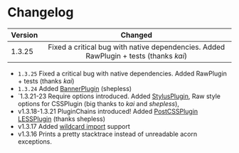 # Changelog


| Version        | Changed    |
| ------------- |:-------------:| 
| 1.3.25      | Fixed a critical bug with native dependencies. Added RawPlugin + tests (thanks _kai_) |




* `1.3.25` Fixed a critical bug with native dependencies. Added RawPlugin + tests (thanks _kai_)
* `1.3.24` Added [BannerPlugin](#bannerplugin) (shepless)
* `1.3.21-23 Require options introduced. Added [StylusPlugin](#stylusplugin), Raw style options for CSSPlugin (big thanks to _kai_ and _shepless_),
* v1.3.18-1.3.21 PluginChains introduced! Added [PostCSSPlugin](#postcssplugin) [LESSPlugin](#lessplugin) (thanks shepless)
* v1.3.17 Added [wildcard import](#wildcard-import) support
* v1.3.16 Prints a pretty stacktrace instead of unreadable acorn exceptions.
